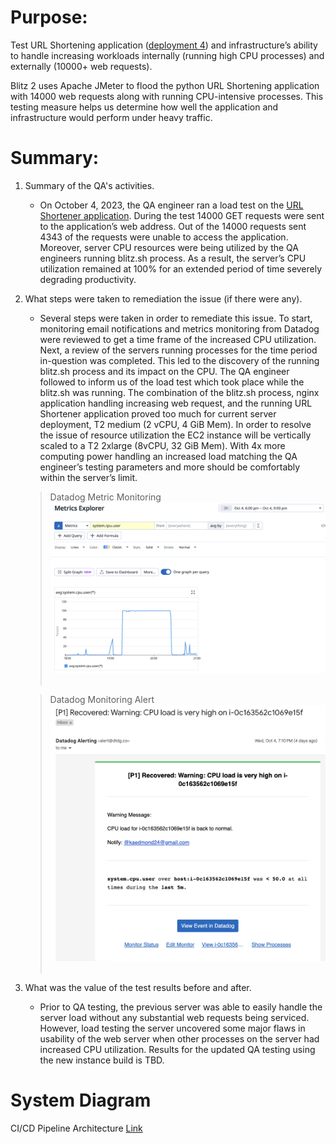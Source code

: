 # Purpose:

Test URL Shortening application ([deployment 4](https://github.com/kaedmond24/python_url_shortener_deployment_4)) and infrastructure’s ability to handle increasing workloads internally (running high CPU processes) and externally (10000+ web requests).

Blitz 2 uses Apache JMeter to flood the python URL Shortening application with 14000 web requests along with running CPU-intensive processes. This testing measure helps us determine how well the application and infrastructure would perform under heavy traffic.

# Summary:

1. Summary of the QA's activities.

   - On October 4, 2023, the QA engineer ran a load test on the [URL Shortener application](https://github.com/kaedmond24/python_url_shortener_deployment_4). During the test 14000 GET requests were sent to the application’s web address. Out of the 14000 requests sent 4343 of the requests were unable to access the application. Moreover, server CPU resources were being utilized by the QA engineers running blitz.sh process. As a result, the server’s CPU utilization remained at 100% for an extended period of time severely degrading productivity.

2. What steps were taken to remediation the issue (if there were any).

   - Several steps were taken in order to remediate this issue. To start, monitoring email notifications and metrics monitoring from Datadog were reviewed to get a time frame of the increased CPU utilization. Next, a review of the servers running processes for the time period in-question was completed. This led to the discovery of the running blitz.sh process and its impact on the CPU. The QA engineer followed to inform us of the load test which took place while the blitz.sh was running. The combination of the blitz.sh process, nginx application handling increasing web request, and the running URL Shortener application proved too much for current server deployment, T2 medium (2 vCPU, 4 GiB Mem). In order to resolve the issue of resource utilization the EC2 instance will be vertically scaled to a T2 2xlarge (8vCPU, 32 GiB Mem). With 4x more computing power handling an increased load matching the QA engineer’s testing parameters and more should be comfortably within the server’s limit.

   > Datadog Metric Monitoring
   > ![blitz_2_metric](images/blitz_2_metric.png)<br><br>

   > Datadog Monitoring Alert
   > ![blitz_2_alert](images/blitz_2_alert.png)<br><br>

3. What was the value of the test results before and after.

   - Prior to QA testing, the previous server was able to easily handle the server load without any substantial web requests being serviced. However, load testing the server uncovered some major flaws in usability of the web server when other processes on the server had increased CPU utilization. Results for the updated QA testing using the new instance build is TBD.

# System Diagram

CI/CD Pipeline Architecture [Link](Blitz_2_Diagram.png)
